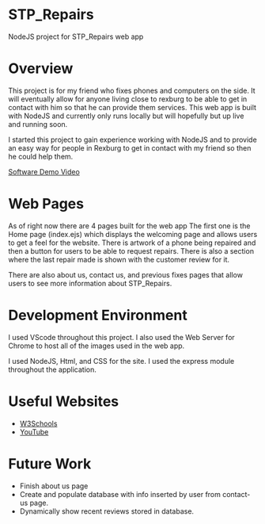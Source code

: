 # STP_Repairs
NodeJS project for STP_Repairs web app

# Overview
This project is for my friend who fixes phones and computers on the side. It will eventually allow for anyone living close to rexburg to be able to get in contact with him so that he can provide them services. 
This web app is built with NodeJS and currently only runs locally but will hopefully but up live and running soon.

I started this project to gain experience working with NodeJS and to provide an easy way for people in Rexburg to get in contact with my friend so then he could help them. 

[Software Demo Video](https://youtu.be/K-Iv1HmY2pM)

# Web Pages

As of right now there are 4 pages built for the web app
The first one is the Home page (index.ejs) which displays the welcoming page and allows users to get a feel for the website. There is artwork of a phone being repaired and then a button for users to be able to request repairs. There is also a section where the last repair made is shown with the customer review for it. 

There are also about us, contact us, and previous fixes pages that allow users to see more information about STP_Repairs. 

# Development Environment

I used VScode throughout this project.
I also used the Web Server for Chrome to host all of the images used in the web app. 

I used NodeJS, Html, and CSS for the site. I used the express module throughout the application.

# Useful Websites

* [W3Schools](https://www.w3schools.com/nodejs/)
* [YouTube](https://www.youtube.com/watch?v=zb3Qk8SG5Ms&list=PL4cUxeGkcC9jsz4LDYc6kv3ymONOKxwBU)

# Future Work
* Finish about us page
* Create and populate database with info inserted by user from contact-us page.
* Dynamically show recent reviews stored in database.
